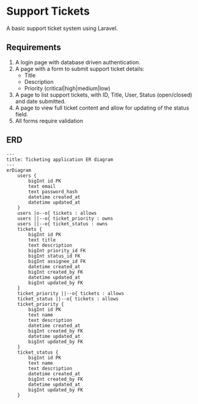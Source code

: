 # Support Tickets

A basic support ticket system using Laravel.

## Requirements

1. A login page with database driven authentication.
2. A page with a form to submit support ticket details:
   - Title
   - Description
   - Priority (critical|high|medium|low)
3. A page to list support tickets, with ID, Title, User, Status (open/closed) and date submitted.
4. A page to view full ticket content and allow for updating of the status field.
5. All forms require validation

## ERD

```mermaid
---
title: Ticketing application ER diagram
---
erDiagram
    users {
        bigInt id PK
        text email
        text password_hash
        datetime created_at
        datetime updated_at
    }
    users |o--o{ tickets : allows
    users ||--o{ ticket_priority : owns
    users ||--o{ ticket_status : owns
    tickets {
        bigInt id PK
        text title
        text description
        bigInt priority_id FK
        bigInt status_id FK
        bigInt assignee_id FK
        datetime created_at
        bigInt created_by FK
        datetime updated_at
        bigInt updated_by FK
    }
    ticket_priority ||--o{ tickets : allows
    ticket_status ||--o{ tickets : allows
    ticket_priority {
        bigInt id PK
        text name
        text description
        datetime created_at
        bigInt created_by FK
        datetime updated_at
        bigInt updated_by FK
    }
    ticket_status {
        bigInt id PK
        text name
        text description
        datetime created_at
        bigInt created_by FK
        datetime updated_at
        bigInt updated_by FK
    }
```

